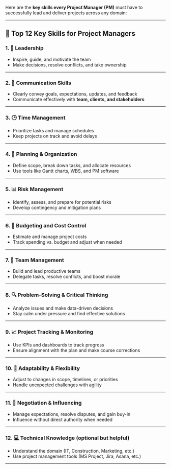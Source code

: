 Here are the **key skills every Project Manager (PM)** must have to successfully lead and deliver projects across any domain:

---

## 🎯 **Top 12 Key Skills for Project Managers**

### 1. 🧠 **Leadership**

* Inspire, guide, and motivate the team
* Make decisions, resolve conflicts, and take ownership

---

### 2. 💬 **Communication Skills**

* Clearly convey goals, expectations, updates, and feedback
* Communicate effectively with **team, clients, and stakeholders**

---

### 3. 🕒 **Time Management**

* Prioritize tasks and manage schedules
* Keep projects on track and avoid delays

---

### 4. 🧾 **Planning & Organization**

* Define scope, break down tasks, and allocate resources
* Use tools like Gantt charts, WBS, and PM software

---

### 5. 📊 **Risk Management**

* Identify, assess, and prepare for potential risks
* Develop contingency and mitigation plans

---

### 6. 🧮 **Budgeting and Cost Control**

* Estimate and manage project costs
* Track spending vs. budget and adjust when needed

---

### 7. 👥 **Team Management**

* Build and lead productive teams
* Delegate tasks, resolve conflicts, and boost morale

---

### 8. 🔍 **Problem-Solving & Critical Thinking**

* Analyze issues and make data-driven decisions
* Stay calm under pressure and find effective solutions

---

### 9. 📈 **Project Tracking & Monitoring**

* Use KPIs and dashboards to track progress
* Ensure alignment with the plan and make course corrections

---

### 10. 🧩 **Adaptability & Flexibility**

* Adjust to changes in scope, timelines, or priorities
* Handle unexpected challenges with agility

---

### 11. 🤝 **Negotiation & Influencing**

* Manage expectations, resolve disputes, and gain buy-in
* Influence without direct authority when needed

---

### 12. 💻 **Technical Knowledge (optional but helpful)**

* Understand the domain (IT, Construction, Marketing, etc.)
* Use project management tools (MS Project, Jira, Asana, etc.)

---
